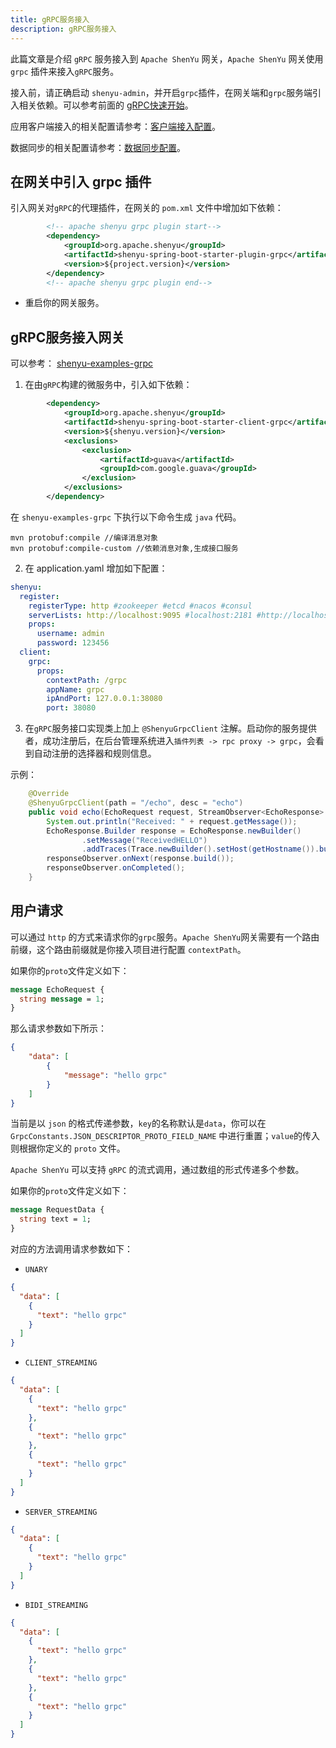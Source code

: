 ```yaml
---
title: gRPC服务接入
description: gRPC服务接入
---
```


此篇文章是介绍 `gRPC` 服务接入到 `Apache ShenYu` 网关，`Apache ShenYu` 网关使用 `grpc` 插件来接入`gRPC`服务。

接入前，请正确启动 `shenyu-admin`，并开启`grpc`插件，在网关端和`grpc`服务端引入相关依赖。可以参考前面的 [gRPC快速开始](../../quick-start/quick-start-grpc)。


应用客户端接入的相关配置请参考：[客户端接入配置](../register-center-access)。

数据同步的相关配置请参考：[数据同步配置](../use-data-sync)。

## 在网关中引入 grpc 插件


引入网关对`gRPC`的代理插件，在网关的 `pom.xml` 文件中增加如下依赖：

```xml
        <!-- apache shenyu grpc plugin start-->
        <dependency>
            <groupId>org.apache.shenyu</groupId>
            <artifactId>shenyu-spring-boot-starter-plugin-grpc</artifactId>
            <version>${project.version}</version>
        </dependency>
        <!-- apache shenyu grpc plugin end-->
```

* 重启你的网关服务。

## gRPC服务接入网关

可以参考： [shenyu-examples-grpc](https://github.com/apache/shenyu/tree/v2.4.2/shenyu-examples/shenyu-examples-grpc)

1. 在由`gRPC`构建的微服务中，引入如下依赖：

```xml
        <dependency>
            <groupId>org.apache.shenyu</groupId>
            <artifactId>shenyu-spring-boot-starter-client-grpc</artifactId>
            <version>${shenyu.version}</version>
            <exclusions>
                <exclusion>
                    <artifactId>guava</artifactId>
                    <groupId>com.google.guava</groupId>
                </exclusion>
            </exclusions>
        </dependency>
```

在 `shenyu-examples-grpc` 下执行以下命令生成 `java` 代码。

```shell
mvn protobuf:compile //编译消息对象
mvn protobuf:compile-custom //依赖消息对象,生成接口服务
```

2. 在 application.yaml 增加如下配置：

```yaml
shenyu:
  register:
    registerType: http #zookeeper #etcd #nacos #consul
    serverLists: http://localhost:9095 #localhost:2181 #http://localhost:2379 #localhost:8848
    props:
      username: admin
      password: 123456
  client:
    grpc:
      props:
        contextPath: /grpc
        appName: grpc
        ipAndPort: 127.0.0.1:38080
        port: 38080
```

3. 在`gRPC`服务接口实现类上加上 `@ShenyuGrpcClient` 注解。启动你的服务提供者，成功注册后，在后台管理系统进入`插件列表 -> rpc proxy -> grpc`，会看到自动注册的选择器和规则信息。

示例：

```java
    @Override
    @ShenyuGrpcClient(path = "/echo", desc = "echo")
    public void echo(EchoRequest request, StreamObserver<EchoResponse> responseObserver) {
        System.out.println("Received: " + request.getMessage());
        EchoResponse.Builder response = EchoResponse.newBuilder()
                .setMessage("ReceivedHELLO")
                .addTraces(Trace.newBuilder().setHost(getHostname()).build());
        responseObserver.onNext(response.build());
        responseObserver.onCompleted();
    }

```

## 用户请求

可以通过 `http` 的方式来请求你的`grpc`服务。`Apache ShenYu`网关需要有一个路由前缀，这个路由前缀就是你接入项目进行配置 `contextPath`。

如果你的`proto`文件定义如下：

```protobuf
message EchoRequest {
  string message = 1;
}
```

那么请求参数如下所示：

```json
{
    "data": [
        {
            "message": "hello grpc"
        }
    ]
}
```

当前是以 `json` 的格式传递参数，`key`的名称默认是`data`，你可以在 `GrpcConstants.JSON_DESCRIPTOR_PROTO_FIELD_NAME` 中进行重置；`value`的传入则根据你定义的 `proto` 文件。

`Apache ShenYu` 可以支持 `gRPC` 的流式调用，通过数组的形式传递多个参数。


如果你的`proto`文件定义如下：

```protobuf
message RequestData {
  string text = 1;
}
```

对应的方法调用请求参数如下：

- `UNARY`

```json
{
  "data": [
    {
      "text": "hello grpc"
    }
  ]
}
```

- `CLIENT_STREAMING`

```json
{
  "data": [
    {
      "text": "hello grpc"
    },
    {
      "text": "hello grpc"
    },
    {
      "text": "hello grpc"
    }
  ]
}
```

- `SERVER_STREAMING`


```json
{
  "data": [
    {
      "text": "hello grpc"
    }
  ]
}
```

- `BIDI_STREAMING`

```json
{
  "data": [
    {
      "text": "hello grpc"
    },
    {
      "text": "hello grpc"
    },
    {
      "text": "hello grpc"
    }
  ]
}
```
